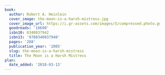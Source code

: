 ```yaml
---
book:
  author: Robert A. Heinlein
  cover_image: the-moon-is-a-harsh-mistress.jpg
  cover_image_url: https://i.gr-assets.com/images/S/compressed.photo.goodreads.com/books/1348768309l/16690.jpg
  goodreads: '16690'
  isbn10: 0340837942
  isbn13: '9780340837948'
  pages: '288'
  publication_year: '2005'
  slug: the-moon-is-a-harsh-mistress
  title: The Moon is a Harsh Mistress
plan:
  date_added: '2018-03-13'
---
```

